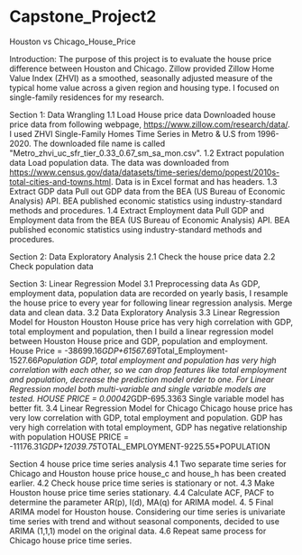 # Capstone_Project2
Houston vs Chicago_House_Price

Introduction: The purpose of this project is to evaluate the house price difference between Houston and Chicago. Zillow provided Zillow Home Value Index (ZHVI) as a smoothed, seasonally adjusted measure of the typical home value across a given region and housing type. I focused on single-family residences for my research.

Section 1: Data Wrangling
1.1 Load House price data
Downloaded house price data from following webpage, https://www.zillow.com/research/data/. I used ZHVI Single-Family Homes Time Series in Metro & U.S from 1996-2020. The downloaded file name is called "Metro_zhvi_uc_sfr_tier_0.33_0.67_sm_sa_mon.csv".
1.2 Extract population data
Load population data. The data was downloaded from https://www.census.gov/data/datasets/time-series/demo/popest/2010s-total-cities-and-towns.html. Data is in Excel format and has headers.
1.3 Extract GDP data
Pull out GDP data from the BEA (US Bureau of Economic Analysis) API. BEA published economic statistics using industry-standard methods and procedures.
1.4 Extract Employment data
Pull GDP and Employment data from the BEA (US Bureau of Economic Analysis) API. BEA published economic statistics using industry-standard methods and procedures.

Section 2: Data Exploratory Analysis
2.1 Check the house price data
2.2 Check population data

Section 3: Linear Regression Model
3.1 Preprocessing data
As GDP, employment data, population data are recorded on yearly basis, I resample the house price to every year for following linear regression analysis. Merge data and clean data.
3.2 Data Exploratory Analysis
3.3 Linear Regression Model for Houston
Houston House price has very high correlation with GDP, total employment and population, then I build a linear regression model between Houston House price and GDP, population and employment.
House Price = -38699.16*GDP+61567.69*Total_Employment-1527.66*Population
GDP, total employment and population has very high correlation with each other, so we can drop features like total employment and population, decrease the prediction model order to one.
For Linear Regression model both multi-variable and single variable models are tested.
HOUSE PRICE = 0.00042*GDP-695.3363
Single variable model has better fit.
3.4 Linear Regression Model for Chicago
Chicago house price has very low correlation with GDP, total employment and population. GDP has very high correlation with total employment, GDP has negative relationship with population
HOUSE PRICE = -11176.31*GDP+12039.75*TOTAL_EMPLOYMENT-9225.55*POPULATION

Section 4 house price time series analysis
4.1 Two separate time series for Chicago and Houston house price house_c and house_h has been created earlier. 
4.2 Check house price time series is stationary or not.
4.3 Make Houston house price time series stationary.
4.4 Calculate ACF, PACF to determine the parameter AR(p), I(d), MA(q) for ARIMA model.
4. 5 Final ARIMA model for Houston house. Considering our time series is univariate time series with trend and without seasonal components, decided to use ARIMA (1,1,1) model on the original data.
4.6 Repeat same process for Chicago house price time series.
